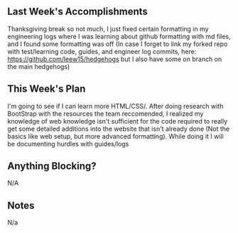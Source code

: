 ## Last Week's Accomplishments

Thanksgiving break so not much, I just fixed certain formatting in my engineering logs where I was learning about github formatting with md files, and I found some formatting was off
(In case I forget to link my forked repo with test/learning code, guides, and engineer log commits, here: https://github.com/leew15/hedgehogs but I also have some on branch on the main hedgehogs)

## This Week's Plan

I'm going to see if I can learn more HTML/CSS/. After doing research with BootStrap with the resources the team reccomended, I realized my knowledge of web knowledge isn't sufficient for the code required to really get some detailed additions into the website that isn't already done (Not the basics like web setup, but more advanced formatting). While doing it I will be documenting hurdles with guides/logs

## Anything Blocking?

N/A

## Notes

N/a